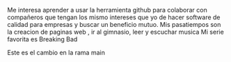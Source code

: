 Me interesa aprender a usar la herramienta github para colaborar con compañeros que tengan los mismo intereses que yo de hacer software de calidad para empresas y buscar un beneficio mutuo.
Mis pasatiempos son la creacion de paginas web , ir al gimnasio, leer y escuchar musica
Mi serie favorita es Breaking Bad











Este es el cambio en la rama main